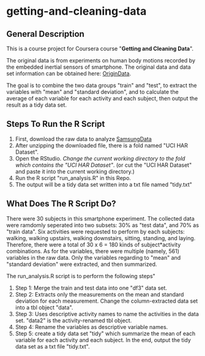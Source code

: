 # getting-and-cleaning-data

## General Description
This is a course project for Coursera course "**Getting and Cleaning Data**".

The original data is from experiments on human body motions recorded by the embedded inertial sensors of smartphone. 
The original data and data set information can be obtained here: 
[OriginData](http://archive.ics.uci.edu/ml/datasets/Human+Activity+Recognition+Using+Smartphones).

The goal is to combine the two data groups "train" and "test", to extract the variables with "mean" and "standard deviation", and to calculate the average of each variable for each activity and each subject, then output the result as a tidy data set. 

## Steps To Run the R Script
1. First, download the raw data to analyze [SamsungData](https://d396qusza40orc.cloudfront.net/getdata%2Fprojectfiles%2FUCI%20HAR%20Dataset.zip)
2. After unzipping the downloaded file, there is a fold named "UCI HAR Dataset".
3. Open the RStudio. *Change the current working directory to the fold which contains the "UCI HAR Dataset"*. 
(or cut the "UCI HAR Dataset" and paste it into the current working directory.)
4. Run the R script "run_analysis.R" in this Repo. 
5. The output will be a tidy data set written into a txt file named "tidy.txt"

## What Does The R Script Do?
There were 30 subjects in this smartphone experiment. The collected data were ramdomly seperated into two subsets: 30% as "test data", and 70% as "train data". Six activities were requested to perform by each subjects: walking, walking upstairs, walking downstairs, sitting, standing, and laying. Therefore, there were a total of 30 x 6 = 180 kinds of subject*activity combinations. As for the variables, there were multiple (namely, 561) variables in the raw data. Only the variables regarding to "mean" and "standard deviation" were extracted, and then summarized. 

The run_analysis.R script is to perform the following steps"
1. Step 1: Merge the train and test data into one "df3" data set.
2. Step 2: Extracts only the measurements on the mean and standard deviation for each measurement. Change the column-extracted data set into a tbl object "data".
3. Step 3: Uses descriptive activity names to name the activities in the data set. "data2" is the activity-renamed tbl object.
4. Step 4: Rename the variables as descriptive variable names.
5. Step 5: create a tidy data set "tidy" which summarize the mean of each variable for each activity and each subject. In the end, output the tidy data set as a txt file "tidy.txt".
